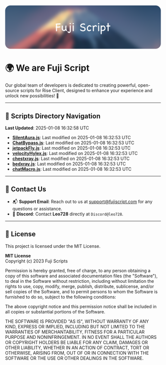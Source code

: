 ![Banner](.github/b.webp)

# 🌍 **We are Fuji Script**

Our global team of developers is dedicated to creating powerful, open-source scripts for Rise Client, designed to enhance your experience and unlock new possibilities! 🌟

---
<!-- SCRIPTS_NAVIGATION_START -->
## 📂 **Scripts Directory Navigation**

**Last Updated**: 2025-01-08 16:32:58 UTC

- **[SilentAura.js](scripts/SilentAura.js)**: Last modified on 2025-01-08 16:32:53 UTC
- **[ChatBypass.js](scripts/ChatBypass.js)**: Last modified on 2025-01-08 16:32:53 UTC
- **[jetpackFly.js](scripts/jetpackFly.js)**: Last modified on 2025-01-08 16:32:53 UTC
- **[velocityHylex.js](scripts/velocityHylex.js)**: Last modified on 2025-01-08 16:32:53 UTC
- **[chestxray.js](scripts/chestxray.js)**: Last modified on 2025-01-08 16:32:53 UTC
- **[bedxray.js](scripts/bedxray.js)**: Last modified on 2025-01-08 16:32:53 UTC
- **[chatMacro.js](scripts/chatMacro.js)**: Last modified on 2025-01-08 16:32:53 UTC

<!-- SCRIPTS_NAVIGATION_END -->

---

## 💬 **Contact Us**  
- 📬 **Support Email**: Reach out to us at [support@fujiscript.com](mailto:support@fujiscript.com) for any questions or assistance.  
- 💬 **Discord**: Contact **Leo728** directly at `Discord@leo728`.

---

## 📜 **License**

This project is licensed under the MIT License.  

**MIT License**  
Copyright (c) 2023 Fuji Scripts  

Permission is hereby granted, free of charge, to any person obtaining a copy of this software and associated documentation files (the "Software"), to deal in the Software without restriction, including without limitation the rights to use, copy, modify, merge, publish, distribute, sublicense, and/or sell copies of the Software, and to permit persons to whom the Software is furnished to do so, subject to the following conditions:  

The above copyright notice and this permission notice shall be included in all copies or substantial portions of the Software.  

THE SOFTWARE IS PROVIDED "AS IS", WITHOUT WARRANTY OF ANY KIND, EXPRESS OR IMPLIED, INCLUDING BUT NOT LIMITED TO THE WARRANTIES OF MERCHANTABILITY, FITNESS FOR A PARTICULAR PURPOSE AND NONINFRINGEMENT. IN NO EVENT SHALL THE AUTHORS OR COPYRIGHT HOLDERS BE LIABLE FOR ANY CLAIM, DAMAGES OR OTHER LIABILITY, WHETHER IN AN ACTION OF CONTRACT, TORT OR OTHERWISE, ARISING FROM, OUT OF OR IN CONNECTION WITH THE SOFTWARE OR THE USE OR OTHER DEALINGS IN THE SOFTWARE.  
